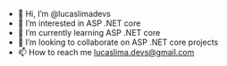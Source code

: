 - 👋 Hi, I’m @lucaslimadevs
- 👀 I’m interested in ASP .NET core
- 🌱 I’m currently learning ASP .NET core
- 💞️ I’m looking to collaborate on ASP .NET core projects
- 📫 How to reach me lucaslima.devs@gmail.com

<!---
lucaslimadevs/lucaslimadevs is a ✨ special ✨ repository because its `README.md` (this file) appears on your GitHub profile.
You can click the Preview link to take a look at your changes.
--->
